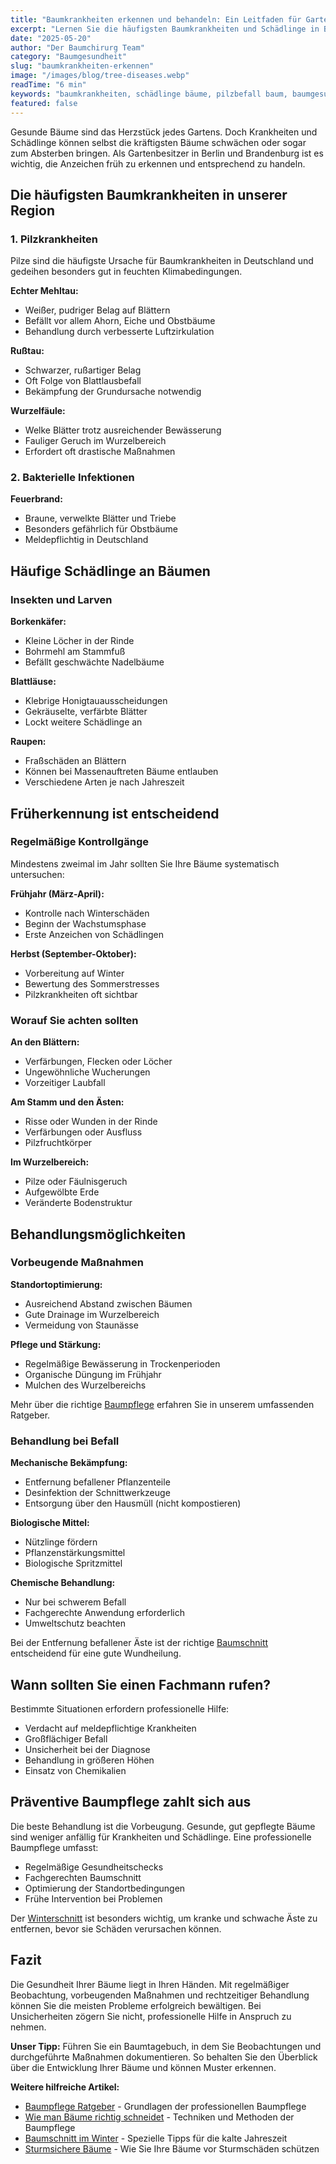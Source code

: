 ```yaml
---
title: "Baumkrankheiten erkennen und behandeln: Ein Leitfaden für Gartenbesitzer"
excerpt: "Lernen Sie die häufigsten Baumkrankheiten und Schädlinge in Berlin zu erkennen und erfahren Sie, wie Sie Ihre Bäume effektiv schützen können."
date: "2025-05-20"
author: "Der Baumchirurg Team"
category: "Baumgesundheit"
slug: "baumkrankheiten-erkennen"
image: "/images/blog/tree-diseases.webp"
readTime: "6 min"
keywords: "baumkrankheiten, schädlinge bäume, pilzbefall baum, baumgesundheit berlin, kranke bäume behandeln"
featured: false
---
```


Gesunde Bäume sind das Herzstück jedes Gartens. Doch Krankheiten und Schädlinge können selbst die kräftigsten Bäume schwächen oder sogar zum Absterben bringen. Als Gartenbesitzer in Berlin und Brandenburg ist es wichtig, die Anzeichen früh zu erkennen und entsprechend zu handeln.

## Die häufigsten Baumkrankheiten in unserer Region

### 1. Pilzkrankheiten

Pilze sind die häufigste Ursache für Baumkrankheiten in Deutschland und gedeihen besonders gut in feuchten Klimabedingungen.

**Echter Mehltau:**

- Weißer, pudriger Belag auf Blättern
- Befällt vor allem Ahorn, Eiche und Obstbäume
- Behandlung durch verbesserte Luftzirkulation

**Rußtau:**

- Schwarzer, rußartiger Belag
- Oft Folge von Blattlausbefall
- Bekämpfung der Grundursache notwendig

**Wurzelfäule:**

- Welke Blätter trotz ausreichender Bewässerung
- Fauliger Geruch im Wurzelbereich
- Erfordert oft drastische Maßnahmen

### 2. Bakterielle Infektionen

**Feuerbrand:**

- Braune, verwelkte Blätter und Triebe
- Besonders gefährlich für Obstbäume
- Meldepflichtig in Deutschland

## Häufige Schädlinge an Bäumen

### Insekten und Larven

**Borkenkäfer:**

- Kleine Löcher in der Rinde
- Bohrmehl am Stammfuß
- Befällt geschwächte Nadelbäume

**Blattläuse:**

- Klebrige Honigtauausscheidungen
- Gekräuselte, verfärbte Blätter
- Lockt weitere Schädlinge an

**Raupen:**

- Fraßschäden an Blättern
- Können bei Massenauftreten Bäume entlauben
- Verschiedene Arten je nach Jahreszeit

## Früherkennung ist entscheidend

### Regelmäßige Kontrollgänge

Mindestens zweimal im Jahr sollten Sie Ihre Bäume systematisch untersuchen:

**Frühjahr (März-April):**

- Kontrolle nach Winterschäden
- Beginn der Wachstumsphase
- Erste Anzeichen von Schädlingen

**Herbst (September-Oktober):**

- Vorbereitung auf Winter
- Bewertung des Sommerstresses
- Pilzkrankheiten oft sichtbar

### Worauf Sie achten sollten

**An den Blättern:**

- Verfärbungen, Flecken oder Löcher
- Ungewöhnliche Wucherungen
- Vorzeitiger Laubfall

**Am Stamm und den Ästen:**

- Risse oder Wunden in der Rinde
- Verfärbungen oder Ausfluss
- Pilzfruchtkörper

**Im Wurzelbereich:**

- Pilze oder Fäulnisgeruch
- Aufgewölbte Erde
- Veränderte Bodenstruktur

## Behandlungsmöglichkeiten

### Vorbeugende Maßnahmen

**Standortoptimierung:**

- Ausreichend Abstand zwischen Bäumen
- Gute Drainage im Wurzelbereich
- Vermeidung von Staunässe

**Pflege und Stärkung:**

- Regelmäßige Bewässerung in Trockenperioden
- Organische Düngung im Frühjahr
- Mulchen des Wurzelbereichs

Mehr über die richtige [Baumpflege](/blog/baumpflege-ratgeber) erfahren Sie in unserem umfassenden Ratgeber.

### Behandlung bei Befall

**Mechanische Bekämpfung:**

- Entfernung befallener Pflanzenteile
- Desinfektion der Schnittwerkzeuge
- Entsorgung über den Hausmüll (nicht kompostieren)

**Biologische Mittel:**

- Nützlinge fördern
- Pflanzenstärkungsmittel
- Biologische Spritzmittel

**Chemische Behandlung:**

- Nur bei schwerem Befall
- Fachgerechte Anwendung erforderlich
- Umweltschutz beachten

Bei der Entfernung befallener Äste ist der richtige [Baumschnitt](/blog/wie-man-bäume-schneidet) entscheidend für eine gute Wundheilung.

## Wann sollten Sie einen Fachmann rufen?

Bestimmte Situationen erfordern professionelle Hilfe:

- Verdacht auf meldepflichtige Krankheiten
- Großflächiger Befall
- Unsicherheit bei der Diagnose
- Behandlung in größeren Höhen
- Einsatz von Chemikalien

## Präventive Baumpflege zahlt sich aus

Die beste Behandlung ist die Vorbeugung. Gesunde, gut gepflegte Bäume sind weniger anfällig für Krankheiten und Schädlinge. Eine professionelle Baumpflege umfasst:

- Regelmäßige Gesundheitschecks
- Fachgerechten Baumschnitt
- Optimierung der Standortbedingungen
- Frühe Intervention bei Problemen

Der [Winterschnitt](/blog/baumschnitt-winter) ist besonders wichtig, um kranke und schwache Äste zu entfernen, bevor sie Schäden verursachen können.

## Fazit

Die Gesundheit Ihrer Bäume liegt in Ihren Händen. Mit regelmäßiger Beobachtung, vorbeugenden Maßnahmen und rechtzeitiger Behandlung können Sie die meisten Probleme erfolgreich bewältigen. Bei Unsicherheiten zögern Sie nicht, professionelle Hilfe in Anspruch zu nehmen.

**Unser Tipp:** Führen Sie ein Baumtagebuch, in dem Sie Beobachtungen und durchgeführte Maßnahmen dokumentieren. So behalten Sie den Überblick über die Entwicklung Ihrer Bäume und können Muster erkennen.

**Weitere hilfreiche Artikel:**

- [Baumpflege Ratgeber](/blog/baumpflege-ratgeber) - Grundlagen der professionellen Baumpflege
- [Wie man Bäume richtig schneidet](/blog/wie-man-bäume-schneidet) - Techniken und Methoden der Baumpflege
- [Baumschnitt im Winter](/blog/baumschnitt-winter) - Spezielle Tipps für die kalte Jahreszeit
- [Sturmsichere Bäume](/blog/sturmsichere-baeume) - Wie Sie Ihre Bäume vor Sturmschäden schützen
